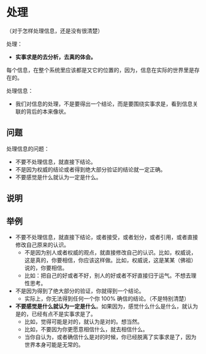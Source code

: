 # 处理

（对于怎样处理信息，还是没有很清楚）

处理：

- **实事求是的去分析，去真的体会。**


每个信息，在整个系统里应该都是又它的位置的，因为，信息在实际的世界里是存在的。

处理信息：

- 我们对信息的处理，不是要得出一个结论，而是要围绕实事求是，看到信息关联的背后的本来像状。


## 问题

处理信息的问题：

- 不要不处理信息，就直接下结论。
- 不是因为权威的结论或者得到绝大部分验证的结论就一定正确。
- 不要感觉是什么就认为一定是什么。

## 说明



## 举例



- 不要不处理信息，就直接下结论，或者接受，或者划分，或者引用，或者直接修改自己原来的认识。
  - 不是因为别人或者权威的观点，就直接修改自己的认识。比如，权威说，这是真的，你要相信，你应该这样做。比如，权威说，这是某某（佛祖）说的，你要相信。
  - 比如：把自己的好或者不好，别人的好或者不好直接归于运气。不想去理性思考。
- 不是因为得到了绝大部分的验证，你就得到一个结论。
  - 实际上，你无法得到任何一个你 100% 确信的结论。（不是特别清楚）
- **不要感觉是什么就认为一定是什么**。如果因为，感觉什么什么是什么，就认为是的，已经有点不是实事求是了。
  - 比如，觉得可能是对的，就认为是对的。想当然。
  - 比如，不要因为你更愿意相信什么，就去相信什么。
  - 当你自认为，或者确信什么是对的时候，你已经脱离了实事求是了，因为世界本身可能是无常的。
